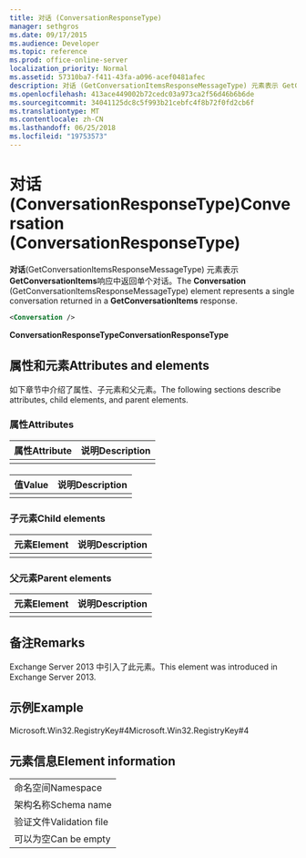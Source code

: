 ```yaml
---
title: 对话 (ConversationResponseType)
manager: sethgros
ms.date: 09/17/2015
ms.audience: Developer
ms.topic: reference
ms.prod: office-online-server
localization_priority: Normal
ms.assetid: 57310ba7-f411-43fa-a096-acef0481afec
description: 对话 (GetConversationItemsResponseMessageType) 元素表示 GetConversationItems 响应中返回单个对话。
ms.openlocfilehash: 413ace449002b72cedc03a973ca2f56d46b6b6de
ms.sourcegitcommit: 34041125dc8c5f993b21cebfc4f8b72f0fd2cb6f
ms.translationtype: MT
ms.contentlocale: zh-CN
ms.lasthandoff: 06/25/2018
ms.locfileid: "19753573"
---
```

# <a name="conversation-conversationresponsetype"></a><span data-ttu-id="aa2b2-103">对话 (ConversationResponseType)</span><span class="sxs-lookup"><span data-stu-id="aa2b2-103">Conversation (ConversationResponseType)</span></span>

<span data-ttu-id="aa2b2-104">**对话**(GetConversationItemsResponseMessageType) 元素表示**GetConversationItems**响应中返回单个对话。</span><span class="sxs-lookup"><span data-stu-id="aa2b2-104">The **Conversation** (GetConversationItemsResponseMessageType) element represents a single conversation returned in a **GetConversationItems** response.</span></span> 
  
```XML
<Conversation />
```

 <span data-ttu-id="aa2b2-105">**ConversationResponseType**</span><span class="sxs-lookup"><span data-stu-id="aa2b2-105">**ConversationResponseType**</span></span>
## <a name="attributes-and-elements"></a><span data-ttu-id="aa2b2-106">属性和元素</span><span class="sxs-lookup"><span data-stu-id="aa2b2-106">Attributes and elements</span></span>

<span data-ttu-id="aa2b2-107">如下章节中介绍了属性、子元素和父元素。</span><span class="sxs-lookup"><span data-stu-id="aa2b2-107">The following sections describe attributes, child elements, and parent elements.</span></span>
  
### <a name="attributes"></a><span data-ttu-id="aa2b2-108">属性</span><span class="sxs-lookup"><span data-stu-id="aa2b2-108">Attributes</span></span>

|<span data-ttu-id="aa2b2-109">**属性**</span><span class="sxs-lookup"><span data-stu-id="aa2b2-109">**Attribute**</span></span>|<span data-ttu-id="aa2b2-110">**说明**</span><span class="sxs-lookup"><span data-stu-id="aa2b2-110">**Description**</span></span>|
|:-----|:-----|
|||
   
#### 

|<span data-ttu-id="aa2b2-111">**值**</span><span class="sxs-lookup"><span data-stu-id="aa2b2-111">**Value**</span></span>|<span data-ttu-id="aa2b2-112">**说明**</span><span class="sxs-lookup"><span data-stu-id="aa2b2-112">**Description**</span></span>|
|:-----|:-----|
|||
   
### <a name="child-elements"></a><span data-ttu-id="aa2b2-113">子元素</span><span class="sxs-lookup"><span data-stu-id="aa2b2-113">Child elements</span></span>

|<span data-ttu-id="aa2b2-114">**元素**</span><span class="sxs-lookup"><span data-stu-id="aa2b2-114">**Element**</span></span>|<span data-ttu-id="aa2b2-115">**说明**</span><span class="sxs-lookup"><span data-stu-id="aa2b2-115">**Description**</span></span>|
|:-----|:-----|
|||
   
### <a name="parent-elements"></a><span data-ttu-id="aa2b2-116">父元素</span><span class="sxs-lookup"><span data-stu-id="aa2b2-116">Parent elements</span></span>

|<span data-ttu-id="aa2b2-117">**元素**</span><span class="sxs-lookup"><span data-stu-id="aa2b2-117">**Element**</span></span>|<span data-ttu-id="aa2b2-118">**说明**</span><span class="sxs-lookup"><span data-stu-id="aa2b2-118">**Description**</span></span>|
|:-----|:-----|
|||
   
## <a name="remarks"></a><span data-ttu-id="aa2b2-119">备注</span><span class="sxs-lookup"><span data-stu-id="aa2b2-119">Remarks</span></span>

<span data-ttu-id="aa2b2-120">Exchange Server 2013 中引入了此元素。</span><span class="sxs-lookup"><span data-stu-id="aa2b2-120">This element was introduced in Exchange Server 2013.</span></span>
  
## <a name="example"></a><span data-ttu-id="aa2b2-121">示例</span><span class="sxs-lookup"><span data-stu-id="aa2b2-121">Example</span></span>

<span data-ttu-id="aa2b2-122">Microsoft.Win32.RegistryKey#4</span><span class="sxs-lookup"><span data-stu-id="aa2b2-122">Microsoft.Win32.RegistryKey#4</span></span>
  
## <a name="element-information"></a><span data-ttu-id="aa2b2-123">元素信息</span><span class="sxs-lookup"><span data-stu-id="aa2b2-123">Element information</span></span>

||
|:-----|
|<span data-ttu-id="aa2b2-124">命名空间</span><span class="sxs-lookup"><span data-stu-id="aa2b2-124">Namespace</span></span>  <br/> |
|<span data-ttu-id="aa2b2-125">架构名称</span><span class="sxs-lookup"><span data-stu-id="aa2b2-125">Schema name</span></span>  <br/> |
|<span data-ttu-id="aa2b2-126">验证文件</span><span class="sxs-lookup"><span data-stu-id="aa2b2-126">Validation file</span></span>  <br/> |
|<span data-ttu-id="aa2b2-127">可以为空</span><span class="sxs-lookup"><span data-stu-id="aa2b2-127">Can be empty</span></span>  <br/> |
   

